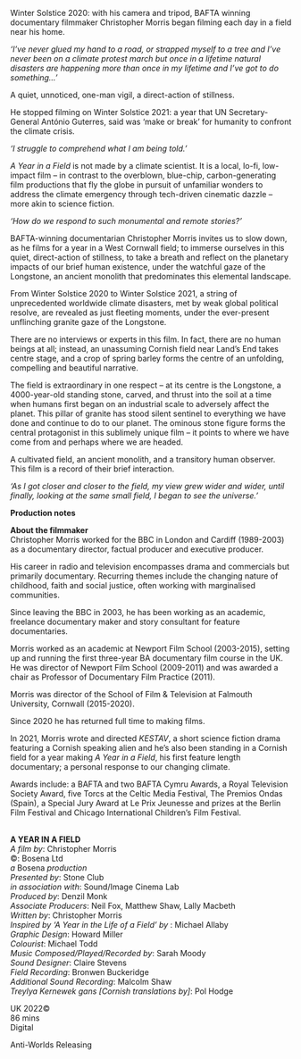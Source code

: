 
Winter Solstice 2020: with his camera and tripod, BAFTA winning documentary filmmaker Christopher Morris began filming each day in a field near his home.

_‘I’ve never glued my hand to a road, or strapped myself to a tree and I’ve never been on a climate protest march but once in a lifetime natural disasters are happening more than once in my lifetime and I’ve got to do something...’_

A quiet, unnoticed, one-man vigil, a direct-action of stillness.

He stopped filming on Winter Solstice 2021: a year that UN Secretary-General António Guterres, said was ‘make or break’ for humanity to confront the climate crisis.

_‘I struggle to comprehend what I am being told.’_

_A Year in a Field_ is not made by a climate scientist. It is a local, lo-fi, low-impact film – in contrast to the overblown, blue-chip, carbon-generating film productions that fly the globe in pursuit of unfamiliar wonders to address the climate emergency through tech-driven cinematic dazzle – more akin to science fiction.

_‘How do we respond to such monumental and remote stories?’_

BAFTA-winning documentarian Christopher Morris invites us to slow down, as he films for a year in a West Cornwall field; to immerse ourselves in this quiet, direct-action of stillness, to take a breath and reflect on the planetary impacts of our brief human existence, under the watchful gaze of the Longstone, an ancient monolith that predominates this elemental landscape.

From Winter Solstice 2020 to Winter Solstice 2021, a string of unprecedented worldwide climate disasters, met by weak global political resolve, are revealed as just fleeting moments, under the ever-present unflinching granite gaze of the Longstone.

There are no interviews or experts in this film. In fact, there are no human beings at all; instead, an unassuming Cornish field near Land’s End takes centre stage, and a crop of spring barley forms the centre of an unfolding, compelling and beautiful narrative.

The field is extraordinary in one respect – at its centre is the Longstone, a 4000-year-old standing stone, carved, and thrust into the soil at a time when humans first began on an industrial scale to adversely affect the planet. This pillar of granite has stood silent sentinel to everything we have done and continue to do to our planet. The ominous stone figure forms the central protagonist in this sublimely unique film – it points to where we have come from and perhaps where we are headed.

A cultivated field, an ancient monolith, and a transitory human observer. This film is a record of their brief interaction.

_‘As I got closer and closer to the field, my view grew wider and wider, until finally, looking at the same small field, I began to see the universe.’_

**Production notes**

**About the filmmaker**  
Christopher Morris worked for the BBC in London and Cardiff (1989-2003) as a documentary director, factual producer and executive producer.

His career in radio and television encompasses drama and commercials but primarily documentary. Recurring themes include the changing nature of childhood, faith and social justice, often working with marginalised communities.

Since leaving the BBC in 2003, he has been working as an academic, freelance documentary maker and story consultant for feature documentaries.

Morris worked as an academic at Newport Film School (2003-2015), setting up and running the first three-year BA documentary film course in the UK. He was director of Newport Film School (2009-2011) and was awarded a chair as Professor of Documentary Film Practice (2011).

Morris was director of the School of Film & Television at Falmouth University, Cornwall (2015-2020).

Since 2020 he has returned full time to making films.

In 2021, Morris wrote and directed _KESTAV_, a short science fiction drama featuring a Cornish speaking alien and he’s also been standing in a Cornish field for a year making _A Year in a Field_, his first feature length documentary; a personal response to our changing climate.

Awards include: a BAFTA and two BAFTA Cymru Awards, a Royal Television Society Award, five Torcs at the Celtic Media Festival, The Premios Ondas (Spain), a Special Jury Award at Le Prix Jeunesse and prizes at the Berlin Film Festival and Chicago International Children’s Film Festival.
<br><br>

**A YEAR IN A FIELD**  
_A film by_: Christopher Morris  
©: Bosena Ltd  
_a_ Bosena _production_  
_Presented by_: Stone Club  
_in association with_: Sound/Image Cinema Lab  
_Produced by_: Denzil Monk  
_Associate Producers_: Neil Fox, Matthew Shaw, Lally Macbeth  
_Written by_: Christopher Morris  
_Inspired by ‘A Year in the Life of a Field’ by_ :  Michael Allaby  
_Graphic Design_: Howard Miller  
_Colourist_: Michael Todd  
_Music Composed/Played/Recorded by_:  Sarah Moody  
_Sound Designer_: Claire Stevens  
_Field Recording_: Bronwen Buckeridge  
_Additional Sound Recording_: Malcolm Shaw  
_Treylya Kernewek gans [Cornish translations by]_: Pol Hodge

UK 2022©  
86 mins  
Digital

Anti-Worlds Releasing
<br><br>
<!--stackedit_data:
eyJoaXN0b3J5IjpbLTExOTAwNTMxNF19
-->